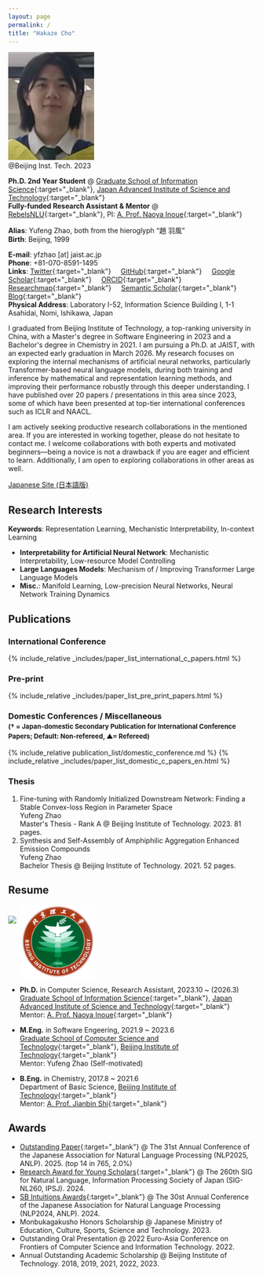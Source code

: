 ```yaml
---
layout: page
permalink: /
title: "Hakaze Cho"
---
```


<div class="img_margin">
<img src="./assets/fig/photo.png" alt="" title="@Beijing Inst. Tech. 2023" height="220">
<figcaption>@Beijing Inst. Tech. 2023</figcaption>
</div>

**Ph.D. 2nd Year Student** @ [Graduate School of Information Science](https://www.jaist.ac.jp/areas/cs/){:target="_blank"}, [Japan Advanced Institute of Science and Technology](https://www.jaist.ac.jp/){:target="_blank"}  
**Fully-funded Research Assistant & Mentor** @ [RebelsNLU](https://rebelsnlu.super.site/){:target="_blank"}, PI: [A. Prof. Naoya Inoue](https://naoya-i.info/){:target="_blank"}   

**Alias**: Yufeng Zhao, both from the hieroglyph “趙 羽風”  
**Birth**: Beijing, 1999
<!-- **Affiliation**: Japan Advanced Institute of Science and Technology ← Beijing Institute of Technology   -->

**E-mail**: yfzhao [at] jaist.ac.jp  
**Phone**: +81-070-8591-1495  
**Links**:
[Twitter](https://x.com/yfZhao495){:target="_blank"} &nbsp;&nbsp;&nbsp;
[GitHub](https://github.com/hc495){:target="_blank"} &nbsp;&nbsp;&nbsp; 
[Google Scholar](https://scholar.google.com/citations?user=q_eQAcwAAAAJ){:target="_blank"} &nbsp;&nbsp;&nbsp; 
[ORCID](https://orcid.org/0000-0002-7127-1954){:target="_blank"} &nbsp;&nbsp;&nbsp; 
[Researchmap](https://researchmap.jp/hc495){:target="_blank"} &nbsp;&nbsp;&nbsp; 
[Semantic Scholar](https://www.semanticscholar.org/author/Hakaze-Cho/2304519017){:target="_blank"} &nbsp;&nbsp;&nbsp; 
[Blog](https://www.amachi.com.cn/){:target="_blank"} &nbsp;&nbsp;&nbsp;   
**Physical Address**: Laboratory I-52, Information Science Building I, 1-1 Asahidai, Nomi, Ishikawa, Japan  

I graduated from Beijing Institute of Technology, a top-ranking university in China, with a Master's degree in Software Engineering in 2023 and a Bachelor's degree in Chemistry in 2021. I am pursuing a Ph.D. at JAIST, with an expected early graduation in March 2026. My research focuses on exploring the internal mechanisms of artificial neural networks, particularly Transformer-based neural language models, during both training and inference by mathematical and representation learning methods, and improving their performance robustly through this deeper understanding. I have published over 20 papers / presentations in this area since 2023, some of which have been presented at top-tier international conferences such as ICLR and NAACL.

I am actively seeking productive research collaborations in the mentioned area. If you are interested in working together, please do not hesitate to contact me. I welcome collaborations with both experts and motivated beginners—being a novice is not a drawback if you are eager and efficient to learn. Additionally, I am open to exploring collaborations in other areas as well. 

[Japanese Site (日本語版)](https://www.hakaze-c.com/ja)

## Research Interests

**Keywords**: Representation Learning, Mechanistic Interpretability, In-context Learning  
- **Interpretability for Artificial Neural Network**: Mechanistic Interpretability, Low-resource Model Controlling  
- **Large Languages Models**: Mechanism of / Improving Transformer Large Language Models  
- **Misc.**: Manifold Learning, Low-precision Neural Networks, Neural Network Training Dynamics

## Publications

### International Conference

<!-- {% include_relative publication_list/international_conference.md %} -->
{% include_relative _includes/paper_list_international_c_papers.html %}

### Pre-print

<!-- {% include_relative publication_list/preprint.md %} -->
{% include_relative _includes/paper_list_pre_print_papers.html %}

<!-- ### <a title="(† = Japan-domestic Secondary Publication for Conference Papers; Default: Non-refereed,▲= Refereed)">Domestic Conferences / Miscellaneous</a><br><span style="font-size:0.8em">(† = Japan-domestic Secondary Publication for International Conference Papers; Default: Non-refereed,▲= Refereed)</span> -->

### Domestic Conferences / Miscellaneous<br><span style="font-size:0.8em">(† = Japan-domestic Secondary Publication for International Conference Papers; Default: Non-refereed, ▲= Refereed)</span>

{% include_relative publication_list/domestic_conference.md %}
{% include_relative _includes/paper_list_domestic_c_papers_en.html %}


### Thesis

1. Fine-tuning with Randomly Initialized Downstream Network: Finding a Stable Convex-loss Region in Parameter Space    
    Yufeng Zhao   
    Master's Thesis - Rank A @ Beijing Institute of Technology. 2023. 81 pages.
2. Synthesis and Self-Assembly of Amphiphilic Aggregation Enhanced Emission Compounds   
   Yufeng Zhao   
   Bachelor Thesis @ Beijing Institute of Technology. 2021. 52 pages.

## Resume

<div class="img_margin" style="display: flex; align-items: center; gap: 10px;">
    <img src="./assets/fig/jaist.png" height="105">
    <img src="./assets/fig/bit_xiaohui.jpg" height="150">
</div>

- **Ph.D.** in Computer Science, Research Assistant, 2023.10 ~ (2026.3)  
  [Graduate School of Information Science](https://www.jaist.ac.jp/areas/cs/){:target="_blank"}, [Japan Advanced Institute of Science and Technology](https://www.jaist.ac.jp/){:target="_blank"}  
  Mentor: [A. Prof. Naoya Inoue](https://naoya-i.info/){:target="_blank"}

- **M.Eng.** in Software Engeering, 2021.9 ~ 2023.6   
  [Graduate School of Computer Science and Technology](https://cs.bit.edu.cn/){:target="_blank"}, [Beijing Institute of Technology](https://www.bit.edu.cn/){:target="_blank"}   
  Mentor: Yufeng Zhao (Self-motivated)
  
- **B.Eng.** in Chemistry, 2017.8 ~ 2021.6  
  Department of Basic Science, [Beijing Institute of Technology](https://www.bit.edu.cn/){:target="_blank"}   
  Mentor: [A. Prof. Jianbin Shi](https://mse.bit.edu.cn/szdw/jgml/clwlyhxxg/ff4af2fd072b47beadc219b5c4e266f7.htm){:target="_blank"}

## Awards

- [Outstanding Paper](https://anlp.jp/nlp2025/award.html#outstanding){:target="_blank"} @ The 31st Annual Conference of the Japanese Association for Natural Language Processing (NLP2025, ANLP). 2025. (top 14 in 765, 2.0%)
- [Research Award for Young Scholars](https://sites.google.com/sig-nl.ipsj.or.jp/sig-nl/%E6%8E%88%E8%B3%9E/young#h.qq15e8v12s8d){:target="_blank"} @ The 260th SIG for Natural Language, Information Processing Society of Japan (SIG-NL260, IPSJ). 2024.
- [SB Intuitions Awards](https://www.anlp.jp/nlp2024/award.html){:target="_blank"} @ The 30st Annual Conference of the Japanese Association for Natural Language Processing (NLP2024, ANLP). 2024.
- Monbukagakusho Honors Scholarship @ Japanese Ministry of Education, Culture, Sports, Science and Technology. 2023.
- Outstanding Oral Presentation @ 2022 Euro-Asia Conference on Frontiers of Computer Science and Information Technology. 2022.
- Annual Outstanding Academic Scholarship @ Beijing Institute of Technology. 2018, 2019, 2021, 2022, 2023.